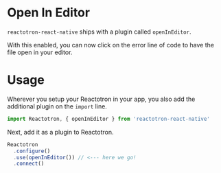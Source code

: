 # Open In Editor

`reactotron-react-native` ships with a plugin called `openInEditor`.

With this enabled, you can now click on the error line of code to have the file open in your editor.

# Usage

Wherever you setup your Reactotron in your app, you also add the additional plugin on the `import` line.

```js
import Reactotron, { openInEditor } from 'reactotron-react-native'
```

Next, add it as a plugin to Reactotron.

```js
Reactotron
  .configure()
  .use(openInEditor()) // <--- here we go!
  .connect()
```

